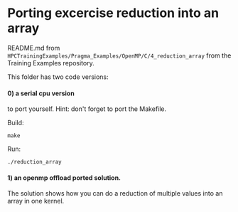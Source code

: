 # Porting excercise reduction into an array

README.md from `HPCTrainingExamples/Pragma_Examples/OpenMP/C/4_reduction_array` from the Training Examples repository.

This folder has two code versions:

#### 0) a serial cpu version 
to port yourself. 
Hint: don't forget to port the Makefile.

Build:
```
make
````
Run:
```
./reduction_array
```

#### 1) an openmp offload ported solution. 
The solution shows how you can do a reduction of multiple values into an array in one kernel.
